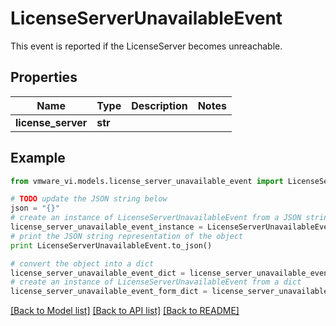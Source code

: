 # LicenseServerUnavailableEvent

This event is reported if the LicenseServer becomes unreachable. 

## Properties
Name | Type | Description | Notes
------------ | ------------- | ------------- | -------------
**license_server** | **str** |  | 

## Example

```python
from vmware_vi.models.license_server_unavailable_event import LicenseServerUnavailableEvent

# TODO update the JSON string below
json = "{}"
# create an instance of LicenseServerUnavailableEvent from a JSON string
license_server_unavailable_event_instance = LicenseServerUnavailableEvent.from_json(json)
# print the JSON string representation of the object
print LicenseServerUnavailableEvent.to_json()

# convert the object into a dict
license_server_unavailable_event_dict = license_server_unavailable_event_instance.to_dict()
# create an instance of LicenseServerUnavailableEvent from a dict
license_server_unavailable_event_form_dict = license_server_unavailable_event.from_dict(license_server_unavailable_event_dict)
```
[[Back to Model list]](../README.md#documentation-for-models) [[Back to API list]](../README.md#documentation-for-api-endpoints) [[Back to README]](../README.md)


